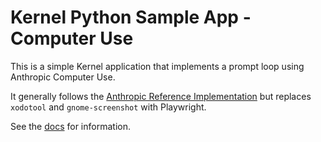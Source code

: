 # Kernel Python Sample App - Computer Use

This is a simple Kernel application that implements a prompt loop using Anthropic Computer Use.

It generally follows the [Anthropic Reference Implementation](https://github.com/anthropics/anthropic-quickstarts/tree/main/computer-use-demo) but replaces `xodotool` and `gnome-screenshot` with Playwright.

See the [docs](https://onkernel.com/docs/quickstart) for information.